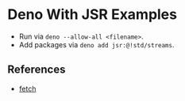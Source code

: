 # Deno With JSR Examples

- Run via `deno --allow-all <filename>`.
- Add packages via `deno add jsr:@!std/streams`.

## References

- [fetch](https://youtu.be/oxVwTT-rZRo?si=YHOIxRVQjDMfLV9-)
